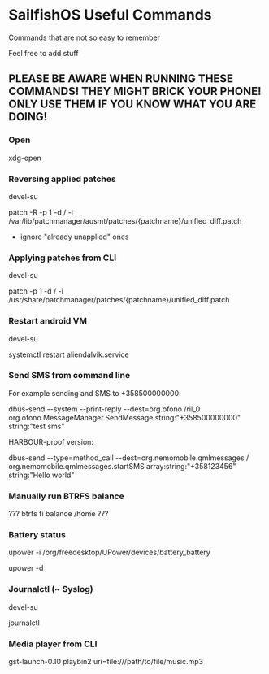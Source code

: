 SailfishOS Useful Commands
==========================

Commands that are not so easy to remember

Feel free to add stuff

## PLEASE BE AWARE WHEN RUNNING THESE COMMANDS! THEY MIGHT BRICK YOUR PHONE! ONLY USE THEM IF YOU KNOW WHAT YOU ARE DOING!

### Open
xdg-open

### Reversing applied patches
devel-su

patch -R -p 1 -d / -i /var/lib/patchmanager/ausmt/patches/{patchname}/unified_diff.patch
- ignore "already unapplied" ones

### Applying patches from CLI
devel-su  

patch -p 1 -d / -i /usr/share/patchmanager/patches/{patchname}/unified_diff.patch  
 
### Restart android VM
devel-su

systemctl restart aliendalvik.service

### Send SMS from command line
For example sending and SMS to +358500000000:

dbus-send --system --print-reply --dest=org.ofono /ril_0 org.ofono.MessageManager.SendMessage string:"+358500000000" string:"test sms" 

HARBOUR-proof version: 

dbus-send --type=method_call --dest=org.nemomobile.qmlmessages / org.nemomobile.qmlmessages.startSMS array:string:"+358123456" string:"Hello world" 

### Manually run BTRFS balance
??? btrfs fi balance /home ??? 

### Battery status
upower -i /org/freedesktop/UPower/devices/battery_battery

upower -d

### Journalctl (~ Syslog)
devel-su 

journalctl

### Media player from CLI
gst-launch-0.10 playbin2 uri=file:///path/to/file/music.mp3
